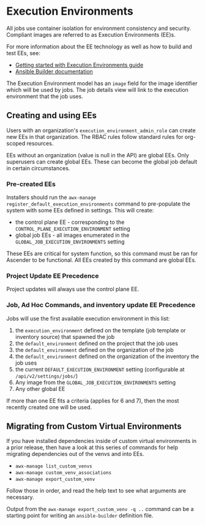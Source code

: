 # Execution Environments

All jobs use container isolation for environment consistency and security.
Compliant images are referred to as Execution Environments (EE)s.

For more information about the EE technology as well as how to build and test EEs, see:
- [Getting started with Execution Environments guide](https://ansible.readthedocs.io/en/latest/getting_started_ee/index.html)
- [Ansible Builder documentation](https://ansible.readthedocs.io/projects/builder/en/latest/)

The Execution Environment model has an `image` field for the image identifier which will be used by jobs.
The job details view will link to the execution environment that the job uses.

## Creating and using EEs

Users with an organization's `execution_environment_admin_role` can create new EEs in that organization.
The RBAC rules follow standard rules for org-scoped resources.

EEs without an organization (value is null in the API) are global EEs.
Only superusers can create global EEs.
These can become the global job default in certain circumstances.

### Pre-created EEs

Installers should run the `awx-manage register_default_execution_environments` command to pre-populate
the system with some EEs defined in settings. This will create:

 - the control plane EE - corresponding to the `CONTROL_PLANE_EXECUTION_ENVIRONMENT` setting
 - global job EEs - all images enumerated in the `GLOBAL_JOB_EXECUTION_ENVIRONMENTS` setting

These EEs are critical for system function, so this command must be ran for Ascender to be functional.
All EEs created by this command are global EEs.

### Project Update EE Precedence

Project updates will always use the control plane EE.

### Job, Ad Hoc Commands, and inventory update EE Precedence

Jobs will use the first available execution environment in this list:

1. the `execution_environment` defined on the template (job template or inventory source) that spawned the job
2. the `default_environment` defined on the project that the job uses
3. the `default_environment` defined on the organization of the job
4. the `default_environment` defined on the organization of the inventory the job uses
5. the current `DEFAULT_EXECUTION_ENVIRONMENT` setting (configurable at `/api/v2/settings/jobs/`)
6. Any image from the `GLOBAL_JOB_EXECUTION_ENVIRONMENTS` setting
7. Any other global EE

If more than one EE fits a criteria (applies for 6 and 7), then the most recently created one will be used.

## Migrating from Custom Virtual Environments

If you have installed dependencies inside of custom virtual environments in
a prior release, then have a look at this series of commands for help migrating
dependencies out of the venvs and into EEs.

 - `awx-manage list_custom_venvs`
 - `awx-manage custom_venv_associations`
 - `awx-manage export_custom_venv`

Follow those in order, and read the help text to see what arguments are necessary.

Output from the `awx-manage export_custom_venv -q ..` command can
be a starting point for writing an `ansible-builder` definition file.
